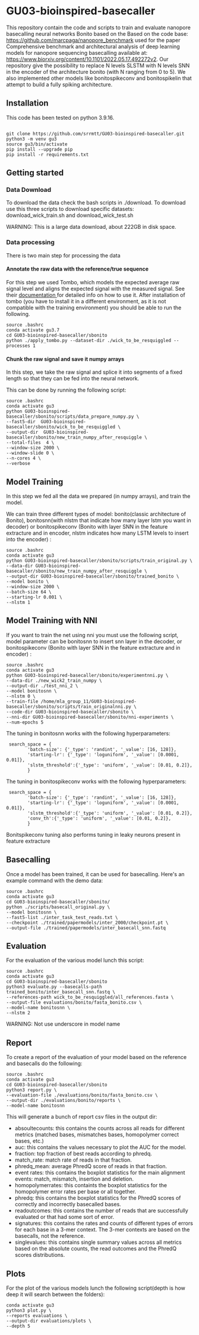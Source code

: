 # GU03-bioinspired-basecaller
This repository contain the code and scripts to train and evaluate nanopore basecalling neural networks Bonito based on the Based on the code base: https://github.com/marcpaga/nanopore_benchmark used for the paper Comprehensive benchmark and architectural analysis of deep learning models for nanopore sequencing basecalling available at: https://www.biorxiv.org/content/10.1101/2022.05.17.492272v2. Our repository give the possibility to replace N levels SLSTM with N levels SNN in the encoder of the architecture bonito (with N ranging from 0 to 5). We also implemented other models like bonitospikeconv and bonitospikelin that attempt to build a fully spiking architecture.


## Installation
This code has been tested on python 3.9.16.
```

git clone https://github.com/srrmtt/GU03-bioinspired-basecaller.git
python3 -m venv gu3
source gu3/bin/activate
pip install --upgrade pip
pip install -r requirements.txt

```
## Getting started
### Data Download
To download the data check the bash scripts in ./download.
To download use this three scripts to download specific datasets: download_wick_train.sh and download_wick_test.sh

WARNING: This is a large data download, about 222GB in disk space.
### Data processing
There is two main step for processing the data
#### Annotate the raw data with the reference/true sequence
For this step we used Tombo, which models the expected average raw signal level and aligns the expected signal with the measured signal. See their [documentation ](https://nanoporetech.github.io/tombo/resquiggle.html) for detailed info on how to use it.
After installation of tombo (you have to install it in a different environment, as it is not compatible with the training environment) you should be able to run the following.
```
source .bashrc
conda activate gu3.7
cd GU03-bioinspired-basecaller/sbonito
python ./apply_tombo.py --dataset-dir ./wick_to_be_resquiggled --processes 1

```
#### Chunk the raw signal and save it numpy arrays
In this step, we take the raw signal and splice it into segments of a fixed length so that they can be fed into the neural network.

This can be done by running the following script:
```
source .bashrc
conda activate gu3
python GU03-bioinspired-basecaller/sbonito/scripts/data_prepare_numpy.py \
--fast5-dir  GU03-bioinspired-basecaller/sbonito/wick_to_be_resquiggled \
--output-dir  GU03-bioinspired-basecaller/sbonito/new_train_numpy_after_resquiggle \
--total-files  4 \
--window-size 2000 \
--window-slide 0 \
--n-cores 4 \
--verbose
```
## Model Training
In this step we fed all the data we prepared (in numpy arrays), and train the model.

We can train three different types of model: bonito(classic architecture of Bonito), bonitosnn(with nlstm that indicate how many layer lstm you want in decoder) or bonitospikeconv (Bonito with layer SNN in the feature extracture and in encoder, nlstm indicates how many LSTM levels to insert into the encoder) :
```
source .bashrc
conda activate gu3
python GU03-bioinspired-basecaller/sbonito/scripts/train_original.py \
--data-dir GU03-bioinspired-basecaller/sbonito/new_train_numpy_after_resquiggle \
--output-dir GU03-bioinspired-basecaller/sbonito/trained_bonito \
--model bonito \
--window-size 2000 \
--batch-size 64 \
--starting-lr 0.001 \
--nlstm 1

```
## Model Training with NNI
If you want to train the net using nni you must use the following script, model parameter can be bonitosnn to insert snn layer in the decoder, or bonitospikeconv  (Bonito with layer SNN in the feature extracture and in encoder) :
```
source .bashrc
conda activate gu3
python GU03-bioinspired-basecaller/sbonito/experimentnni.py \
--data-dir ./new_wick2_train_numpy \
--output-dir ./test_nni_2 \
--model bonitosnn \
--nlstm 0 \
--train-file /home/mla_group_11/GU03-bioinspired-basecaller/sbonito/scripts/train_originalnni.py \
--code-dir GU03-bioinspired-basecaller/sbonito \
--nni-dir GU03-bioinspired-basecaller/sbonito/nni-experiments \
--num-epochs 5
```
The tuning in bonitosnn works with the following hyperparameters:
```
 search_space = {
        'batch-size': {'_type': 'randint', '_value': [16, 128]},
        'starting-lr': {'_type': 'loguniform', '_value': [0.0001, 0.01]},
        'slstm_threshold':{'_type': 'uniform', '_value': [0.01, 0.2]},
        }
```
The tuning in bonitospikeconv works with the following hyperparameters:
```
 search_space = {
        'batch-size': {'_type': 'randint', '_value': [16, 128]},
        'starting-lr': {'_type': 'loguniform', '_value': [0.0001, 0.01]},
        'slstm_threshold':{'_type': 'uniform', '_value': [0.01, 0.2]},
        'conv_th':{'_type': 'uniform', '_value': [0.01, 0.2]},
        }
```
Bonitspikeconv tuning also performs tuning in leaky neurons present in feature extracture

## Basecalling
Once a model has been trained, it can be used for basecalling. Here's an example command with the demo data:
```
source .bashrc
conda activate gu3
cd GU03-bioinspired-basecaller/sbonito/
python ./scripts/basecall_original.py \
--model bonitosnn \
--fast5-list ./inter_task_test_reads.txt \
--checkpoint ./trained/papermodels/inter_2000/checkpoint.pt \
--output-file ./trained/papermodels/inter_basecall_snn.fastq
```

## Evaluation
For the evaluation of the various model lunch this script:
```
source .bashrc
conda activate gu3
cd GU03-bioinspired-basecaller/sbonito
python3 evaluate.py --basecalls-path trained_bonito/inter_basecall_snn.fastq \
--references-path wick_to_be_resquiggled/all_references.fasta \
--output-file evaluations/bonito/fasta_bonito.csv \
--model-name bonitosnn \
--nlstm 2
```
WARNING: Not use underscore in model name

## Report
To create a report of the evaluation of your model based on the reference and basecalls do the following:
```
source .bashrc
conda activate gu3
cd GU03-bioinspired-basecaller/sbonito
python3 report.py \
--evaluation-file ./evaluations/bonito/fasta_bonito.csv \
--output-dir ./evaluations/bonito/reports \
--model-name bonitosnn
```
This will generate a bunch of report csv files in the output dir:

* absoultecounts: this contains the counts across all reads for different metrics (matched bases, mismatches bases, homopolymer correct bases, etc.)
* auc: this contains the values necessary to plot the AUC for the model.
* fraction: top fraction of best reads according to phredq.
* match_rate: match rate of reads in that fraction.
* phredq_mean: average PhredQ score of reads in that fraction.
* event rates: this contains the boxplot statistics for the main alignment events: match, mismatch, insertion and deletion.
* homopolymerrates: this containts the boxplot statistics for the homopolymer error rates per base or all together.
* phredq: this contains the boxplot statistics for the PhredQ scores of correctly and incorrectly basecalled bases.
* readoutcomes: this contains the number of reads that are successfully evaluated or that had some sort of error.
* signatures: this contains the rates and counts of different types of errors for each base in a 3-mer context. The 3-mer contexts are based on the basecalls, not the reference.
* singlevalues: this contains single summary values across all metrics based on the absolute counts, the read outcomes and the PhredQ scores distributions.

## Plots
For the plot of the various models lunch the following script(depth is how deep it will search between the folders):
```
conda activate gu3
python3 plot.py \
--reports evaluations \
--output-dir evaluations/plots \
--depth 5
```
